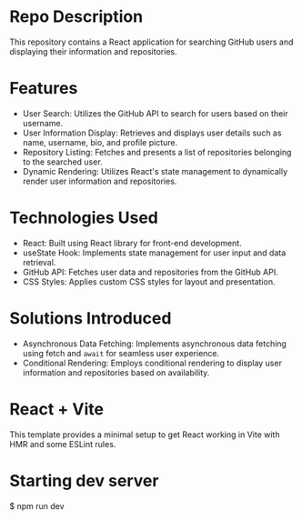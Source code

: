 # Repo Description
This repository contains a React application for searching GitHub users and displaying their information and repositories.

# Features


- User Search: Utilizes the GitHub API to search for users based on their username.
- User Information Display: Retrieves and displays user details such as name, username, bio, and profile picture.
- Repository Listing: Fetches and presents a list of repositories belonging to the searched user.
- Dynamic Rendering: Utilizes React's state management to dynamically render user information and repositories.

# Technologies Used

- React: Built using React library for front-end development.
- useState Hook: Implements state management for user input and data retrieval.
- GitHub API: Fetches user data and repositories from the GitHub API.
- CSS Styles: Applies custom CSS styles for layout and presentation.

# Solutions Introduced

- Asynchronous Data Fetching: Implements asynchronous data fetching using fetch and `await` for seamless user experience.
- Conditional Rendering: Employs conditional rendering to display user information and repositories based on availability.

# React + Vite

This template provides a minimal setup to get React working in Vite with HMR and some ESLint rules.

# Starting dev server

$ npm run dev